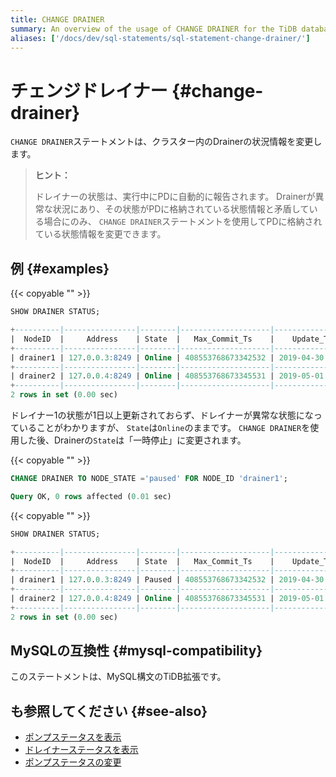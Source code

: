 ```yaml
---
title: CHANGE DRAINER
summary: An overview of the usage of CHANGE DRAINER for the TiDB database.
aliases: ['/docs/dev/sql-statements/sql-statement-change-drainer/']
---
```


# チェンジドレイナー {#change-drainer}

`CHANGE DRAINER`ステートメントは、クラスター内のDrainerの状況情報を変更します。

> <strong>ヒント：</strong>
>
> ドレイナーの状態は、実行中にPDに自動的に報告されます。 Drainerが異常な状況にあり、その状態がPDに格納されている状態情報と矛盾している場合にのみ、 `CHANGE DRAINER`ステートメントを使用してPDに格納されている状態情報を変更できます。

## 例 {#examples}

{{< copyable "" >}}

```sql
SHOW DRAINER STATUS;
```

```sql
+----------|----------------|--------|--------------------|---------------------|
|  NodeID  |     Address    | State  |   Max_Commit_Ts    |    Update_Time      |
+----------|----------------|--------|--------------------|---------------------|
| drainer1 | 127.0.0.3:8249 | Online | 408553768673342532 | 2019-04-30 00:00:03 |
+----------|----------------|--------|--------------------|---------------------|
| drainer2 | 127.0.0.4:8249 | Online | 408553768673345531 | 2019-05-01 00:00:04 |
+----------|----------------|--------|--------------------|---------------------|
2 rows in set (0.00 sec)
```

ドレイナー1の状態が1日以上更新されておらず、ドレイナーが異常な状態になっていることがわかりますが、 `State`は`Online`のままです。 `CHANGE DRAINER`を使用した後、Drainerの`State`は「一時停止」に変更されます。

{{< copyable "" >}}

```sql
CHANGE DRAINER TO NODE_STATE ='paused' FOR NODE_ID 'drainer1';
```

```sql
Query OK, 0 rows affected (0.01 sec)
```

{{< copyable "" >}}

```sql
SHOW DRAINER STATUS;
```

```sql
+----------|----------------|--------|--------------------|---------------------|
|  NodeID  |     Address    | State  |   Max_Commit_Ts    |    Update_Time      |
+----------|----------------|--------|--------------------|---------------------|
| drainer1 | 127.0.0.3:8249 | Paused | 408553768673342532 | 2019-04-30 00:00:03 |
+----------|----------------|--------|--------------------|---------------------|
| drainer2 | 127.0.0.4:8249 | Online | 408553768673345531 | 2019-05-01 00:00:04 |
+----------|----------------|--------|--------------------|---------------------|
2 rows in set (0.00 sec)
```

## MySQLの互換性 {#mysql-compatibility}

このステートメントは、MySQL構文のTiDB拡張です。

## も参照してください {#see-also}

-   [ポンプステータスを表示](/sql-statements/sql-statement-show-pump-status.md)
-   [ドレイナーステータスを表示](/sql-statements/sql-statement-show-drainer-status.md)
-   [ポンプステータスの変更](/sql-statements/sql-statement-change-pump.md)
